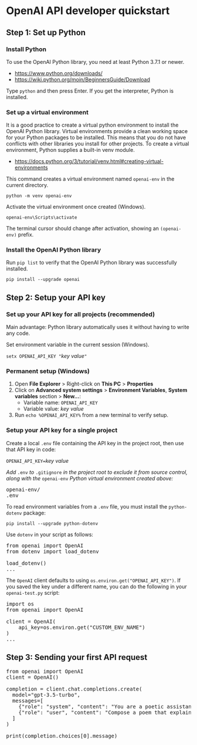 # OpenAI API developer quickstart

## Step 1: Set up Python

### Install Python
To use the OpenAI Python library, you need at least Python 3.7.1 or newer.
* https://www.python.org/downloads/
* https://wiki.python.org/moin/BeginnersGuide/Download

Type `python` and then press Enter. If you get the interpreter, Python is installed.

### Set up a virtual environment
It is a good practice to create a virtual python environment to install the OpenAI Python library. 
Virtual environments provide a clean working space for your Python packages to be installed.
This means that you do not have conflicts with other libraries you install for other projects. 
To create a virtual environment, Python supplies a built-in venv module.
* https://docs.python.org/3/tutorial/venv.html#creating-virtual-environments

This command creates a virtual environment named `openai-env` in the current directory.

`python -m venv openai-env`

Activate the virtual environment once created (Windows).

`openai-env\Scripts\activate`

The terminal cursor should change after activation, showing an `(openai-env)` prefix.

### Install the OpenAI Python library

Run `pip list` to verify that the OpenAI Python library was successfully installed.

`pip install --upgrade openai`

## Step 2: Setup your API key

### Set up your API key for all projects (recommended)
Main advantage: Python library automatically uses it without having to write any code.

Set environment variable in the current session (Windows).

`setx OPENAI_API_KEY "`*key value*`"`

### Permanent setup (Windows)
1. Open **File Explorer** > Right-click on **This PC** > **Properties**
2. Click on **Advanced system settings** > **Environment Variables**,
**System variables**  section > **New...**: 
    * Variable name: `OPENAI_API_KEY` 
    * Variable value: *key value*
3. Run `echo %OPENAI_API_KEY%` from a new terminal to verify setup.

### Setup your API key for a single project
Create a local `.env` file containing the API key in the project root, then use that API key in code:

`OPENAI_API_KEY=`*key value*

*Add* `.env` *to* `.gitignore` *in the project root to exclude it from source control, along with the* `openai-env` *Python virtual environment created above:*

<pre>
openai-env/
.env
</pre>

To read environment variables from a `.env` file, you must install the `python-dotenv` package:

`pip install --upgrade python-dotenv`

Use `dotenv` in your script as follows:

<pre>
from openai import OpenAI
from dotenv import load_dotenv

load_dotenv()
...
</pre>

The `OpenAI` client defaults to using `os.environ.get("OPENAI_API_KEY")`. If you saved the key under a different name, you can do the following in your `openai-test.py` script:

<pre>
import os
from openai import OpenAI

client = OpenAI(
    api_key=os.environ.get("CUSTOM_ENV_NAME")
)
...
</pre>

## Step 3: Sending your first API request

<pre>
from openai import OpenAI
client = OpenAI()

completion = client.chat.completions.create(
  model="gpt-3.5-turbo",
  messages=[
    {"role": "system", "content": "You are a poetic assistant, skilled in explaining complex programming concepts with creative flair."},
    {"role": "user", "content": "Compose a poem that explains the concept of recursion in programming."}
  ]
)

print(completion.choices[0].message)
</pre>
